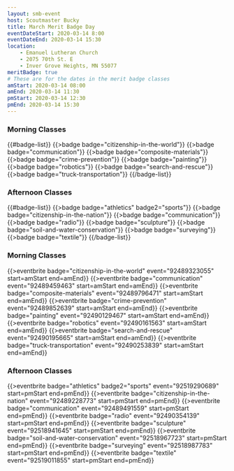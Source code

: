 ```yaml
---
layout: smb-event
host: Scoutmaster Bucky
title: March Merit Badge Day
eventDateStart: 2020-03-14 8:00
eventDateEnd: 2020-03-14 15:30
location:
    - Emanuel Lutheran Church
    - 2075 70th St. E
    - Inver Grove Heights, MN 55077
meritBadge: true
# These are for the dates in the merit badge classes
amStart: 2020-03-14 08:00
amEnd: 2020-03-14 11:30
pmStart: 2020-03-14 12:30
pmEnd: 2020-03-14 15:30
---
```



### Morning Classes

{{#badge-list}}
{{>badge badge="citizenship-in-the-world"}}
{{>badge badge="communication"}}
{{>badge badge="composite-materials"}}
{{>badge badge="crime-prevention"}}
{{>badge badge="painting"}}
{{>badge badge="robotics"}}
{{>badge badge="search-and-rescue"}}
{{>badge badge="truck-transportation"}}
{{/badge-list}}

### Afternoon Classes

{{#badge-list}}
{{>badge badge="athletics" badge2="sports"}}
{{>badge badge="citizenship-in-the-nation"}}
{{>badge badge="communication"}}
{{>badge badge="radio"}}
{{>badge badge="sculpture"}}
{{>badge badge="soil-and-water-conservation"}}
{{>badge badge="surveying"}}
{{>badge badge="textile"}}
{{/badge-list}}

### Morning Classes

{{>eventbrite badge="citizenship-in-the-world" event="92489323055" start=amStart end=amEnd}}
{{>eventbrite badge="communication" event="92489459463" start=amStart end=amEnd}}
{{>eventbrite badge="composite-materials" event="92489796471" start=amStart end=amEnd}}
{{>eventbrite badge="crime-prevention" event="92489852639" start=amStart end=amEnd}}
{{>eventbrite badge="painting" event="92490129467" start=amStart end=amEnd}}
{{>eventbrite badge="robotics" event="92490161563" start=amStart end=amEnd}}
{{>eventbrite badge="search-and-rescue" event="92490195665" start=amStart end=amEnd}}
{{>eventbrite badge="truck-transportation" event="92490253839" start=amStart end=amEnd}}

### Afternoon Classes

{{>eventbrite badge="athletics" badge2="sports" event="92519290689" start=pmStart end=pmEnd}}
{{>eventbrite badge="citizenship-in-the-nation" event="92489228773" start=pmStart end=pmEnd}}
{{>eventbrite badge="communication" event="92489491559" start=pmStart end=pmEnd}}
{{>eventbrite badge="radio" event="92490354139" start=pmStart end=pmEnd}}
{{>eventbrite badge="sculpture" event="92518941645" start=pmStart end=pmEnd}}
{{>eventbrite badge="soil-and-water-conservation" event="92518967723" start=pmStart end=pmEnd}}
{{>eventbrite badge="surveying" event="92518987783" start=pmStart end=pmEnd}}
{{>eventbrite badge="textile" event="92519011855" start=pmStart end=pmEnd}}
